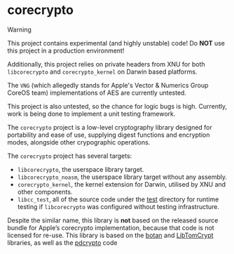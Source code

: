# corecrypto

> [!WARNING]
> This project contains experimental (and highly unstable) code!
> Do **NOT** use this project in a production environment!
>
> Additionally, this project relies on private headers from XNU for both `libcorecrypto` and `corecrypto_kernel` on Darwin based platforms.
>
> The `VNG` (which allegedly stands for Apple's Vector & Numerics Group CoreOS team) implementations of AES are currently untested.
>
> This project is also untested, so the chance for logic bugs is high. Currently, work is being done to implement a unit testing framework.
>

The `corecrypto` project is a low-level cryptography library designed for portability and ease of use, supplying digest functions and encryption modes, alongside other crypographic operations.

The `corecrypto` project has several targets:
- `libcorecrypto`, the userspace library target.
- `libcorecrypto_noasm`, the userspace library target without any assembly.
- `corecrypto_kernel`, the kernel extension for Darwin, utilised by XNU and other components.
- `libcc_test`, all of the source code under the [test](src/test) directory for runtime testing if `libcorecrypto` was configured without testing infrastructure.

Despite the similar name, this library is **not** based on the released
source bundle for Apple’s corecrypto implementation, because that code
is not licensed for re-use. This library is based on the
[botan](https://github.com/randombit/botan) and [LibTomCrypt](https://github.com/libtom/libtomcrypt/) libraries, as well as the
[pdcrypto](https://github.com/rafirafi/pdcrypto) code
